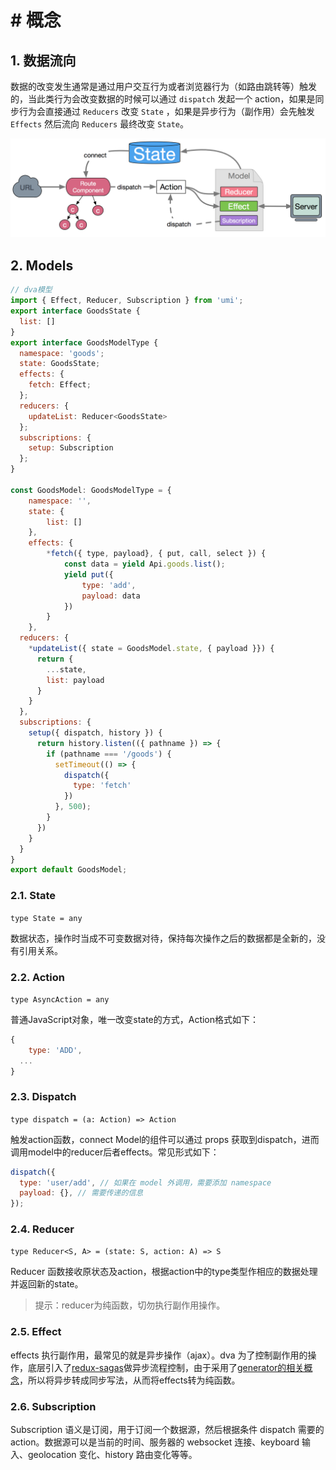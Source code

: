 # # 概念

## 1. 数据流向

数据的改变发生通常是通过用户交互行为或者浏览器行为（如路由跳转等）触发的，当此类行为会改变数据的时候可以通过 `dispatch` 发起一个 action，如果是同步行为会直接通过 `Reducers` 改变 `State` ，如果是异步行为（副作用）会先触发 `Effects` 然后流向 `Reducers` 最终改变 `State`。

![](./IMGS/dva_data_reflow.png)

## 2. Models

```js
// dva模型
import { Effect, Reducer, Subscription } from 'umi';
export interface GoodsState {
  list: []
}
export interface GoodsModelType {
  namespace: 'goods';
  state: GoodsState;
  effects: {
    fetch: Effect;
  };
  reducers: {
    updateList: Reducer<GoodsState>
  };
  subscriptions: {
    setup: Subscription
  };
}
  
const GoodsModel: GoodsModelType = {
	namespace: '',
	state: {
		list: []
	},
	effects: {
		*fetch({ type, payload}, { put, call, select }) {
			const data = yield Api.goods.list();
			yield put({
				type: 'add',
				payload: data
			})
		}
	},
  reducers: {
    *updateList({ state = GoodsModel.state, { payload }}) {
      return {
        ...state,
        list: payload
      }
    }
  },
  subscriptions: {
    setup({ dispatch, history }) {
      return history.listen(({ pathname }) => {
        if (pathname === '/goods') {
          setTimeout(() => {
            dispatch({
              type: 'fetch'
            })
          }, 500);
        }
      })
    }
  }
}
export default GoodsModel;
```



### 2.1. State

`type State = any`

数据状态，操作时当成不可变数据对待，保持每次操作之后的数据都是全新的，没有引用关系。

### 2.2. Action

`type AsyncAction = any`

普通JavaScript对象，唯一改变state的方式，Action格式如下：

```javascript
{
	type: 'ADD',
  ...
}
```

### 2.3. Dispatch

`type dispatch = (a: Action) => Action`

触发action函数，connect Model的组件可以通过 props 获取到dispatch，进而调用model中的reducer后者effects。常见形式如下：

```js
dispatch({
  type: 'user/add', // 如果在 model 外调用，需要添加 namespace
  payload: {}, // 需要传递的信息
});
```

### 2.4. Reducer

`type Reducer<S, A> = (state: S, action: A) => S`

Reducer 函数接收原状态及action，根据action中的type类型作相应的数据处理并返回新的state。

> 提示：reducer为纯函数，切勿执行副作用操作。

### 2.5. Effect

effects 执行副作用，最常见的就是异步操作（ajax）。dva 为了控制副作用的操作，底层引入了[redux-sagas](http://superraytin.github.io/redux-saga-in-chinese)做异步流程控制，由于采用了[generator的相关概念](http://www.ruanyifeng.com/blog/2015/04/generator.html)，所以将异步转成同步写法，从而将effects转为纯函数。

### 2.6. Subscription

Subscription 语义是订阅，用于订阅一个数据源，然后根据条件 dispatch 需要的 action。数据源可以是当前的时间、服务器的 websocket 连接、keyboard 输入、geolocation 变化、history 路由变化等等。







